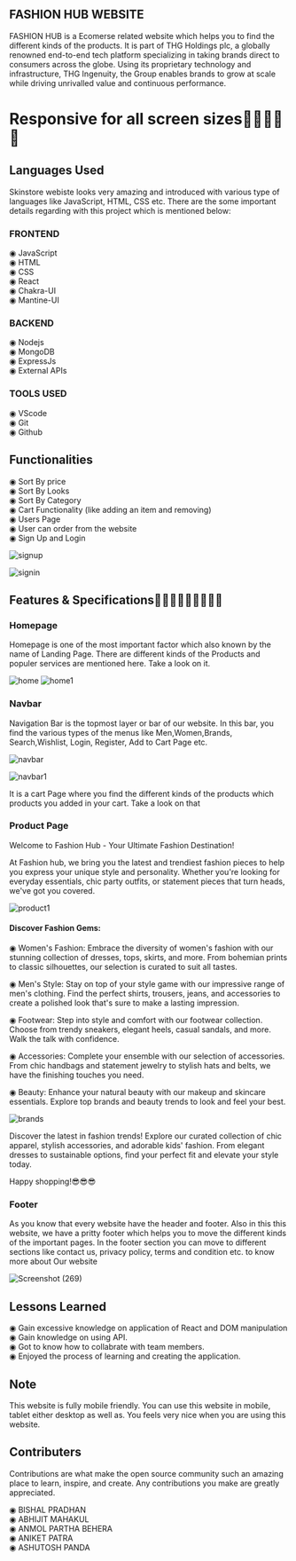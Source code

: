 ## FASHION HUB WEBSITE

FASHION HUB is a Ecomerse related website which helps you to find the different kinds of the products. It is part of THG Holdings plc, a globally renowned end-to-end tech platform specializing in taking brands direct to consumers across the globe. Using its proprietary technology and infrastructure, THG Ingenuity, the Group enables brands to grow at scale while driving unrivalled value and continuous performance.


# Responsive for all screen sizes🚀🚀🚀🚀🚀

## Languages Used

Skinstore webiste looks very amazing and introduced with various type of languages like JavaScript, HTML, CSS etc. There are the some important details regarding with this project which is mentioned below:

### FRONTEND

◉ JavaScript       
◉ HTML          
◉ CSS         
◉ React             
◉ Chakra-UI             
◉ Mantine-UI              

### BACKEND

◉ Nodejs        
◉ MongoDB        
◉ ExpressJs       
◉ External APIs      

### TOOLS USED

◉ VScode             
◉ Git                  
◉ Github             

## Functionalities

◉ Sort By price          
◉ Sort By Looks        
◉ Sort By Category                 
◉ Cart Functionality (like adding an item and removing)             
◉ Users Page                        
◉ User can order from the website             
◉ Sign Up and Login         

![signup](https://github.com/AnmolBehera/E-Clothing/assets/105370000/f06bea30-44ce-4d6a-827e-bcacffe5d1c5)

![signin](https://github.com/AnmolBehera/E-Clothing/assets/105370000/e35baf67-d4f1-49cc-ae06-2ab6f92789aa)



## Features & Specifications🚀🚀🚀🚀🚀🚀🚀🚀🚀

### Homepage

Homepage is one of the most important factor which also known by the name of Landing Page. There are different kinds of the Products and populer services are mentioned here. Take a look on it.

![home](https://github.com/AnmolBehera/E-Clothing/assets/105370000/c838346c-4842-4f11-bcdb-5f7730a1a446)
![home1](https://github.com/AnmolBehera/E-Clothing/assets/105370000/dc9d5d50-3b82-41f4-a323-bda16e1bf267)



### Navbar

Navigation Bar is the topmost layer or bar of our website. In this bar, you find the various types of the menus like Men,Women,Brands, Search,Wishlist, Login, Register, Add to Cart Page etc.

![navbar](https://github.com/AnmolBehera/E-Clothing/assets/105370000/0673372b-dfc8-4c6e-9ef7-2c8eb6a46bd2)

![navbar1](https://github.com/AnmolBehera/E-Clothing/assets/105370000/64245e99-7cf7-4ae2-94b4-02c88b1f6cb2)


It is a cart Page where you find the different kinds of the products which products you added in your cart. Take a look on that

### Product Page

Welcome to Fashion Hub - Your Ultimate Fashion Destination!

At Fashion hub, we bring you the latest and trendiest fashion pieces to help you express your unique style and personality. Whether you're looking for everyday essentials, chic party outfits, or statement pieces that turn heads, we've got you covered.            

![product1](https://github.com/AnmolBehera/E-Clothing/assets/105370000/0a311fe5-dd74-43db-853f-016d41e84d81)

#### Discover Fashion Gems:         

◉ Women's Fashion: Embrace the diversity of women's fashion with our stunning collection of dresses, tops, skirts, and more. From bohemian prints to classic silhouettes, our selection is curated to suit all 
   tastes.

◉  Men's Style: Stay on top of your style game with our impressive range of men's clothing. Find the perfect shirts, trousers, jeans, and accessories to create a polished look that's sure to make a lasting 
   impression.

◉  Footwear: Step into style and comfort with our footwear collection. Choose from trendy sneakers, elegant heels, casual sandals, and more. Walk the talk with confidence.

◉  Accessories: Complete your ensemble with our selection of accessories. From chic handbags and statement jewelry to stylish hats and belts, we have the finishing touches you need.

◉  Beauty: Enhance your natural beauty with our makeup and skincare essentials. Explore top brands and beauty trends to look and feel your best.

   ![brands](https://github.com/AnmolBehera/E-Clothing/assets/105370000/4000736e-a940-40ce-8d10-3b97e4ee05cd)


Discover the latest in fashion trends! Explore our curated collection of chic apparel, stylish accessories, and adorable kids' fashion. From elegant dresses to sustainable options, find your perfect fit and 
elevate your style today. 

Happy shopping!😎😎😎


### Footer

As you know that every website have the header and footer. Also in this this website, we have a pritty footer which helps you to move the different kinds of the important pages.
In the footer section you can move to different sections like contact us, privacy policy, terms and condition etc. to know more about Our website

![Screenshot (269)](https://github.com/AnmolBehera/E-Clothing/assets/105370000/268e8993-07e7-475e-aaab-187d417dd5ee)

## Lessons Learned

◉ Gain excessive knowledge on application of React and DOM manipulation                   
◉ Gain knowledge on using API.                               
◉ Got to know how to collabrate with team members.                          
◉ Enjoyed the process of learning and creating the application.                           

## Note

This website is fully mobile friendly. You can use this website in mobile, tablet either desktop as well as. You feels very nice when you are using this website.

## Contributers

Contributions are what make the open source community such an amazing place to learn, inspire, and create. Any contributions you make are greatly appreciated.

◉ BISHAL PRADHAN       
◉ ABHIJIT MAHAKUL        
◉ ANMOL PARTHA BEHERA       
◉ ANIKET PATRA     
◉ ASHUTOSH PANDA    
